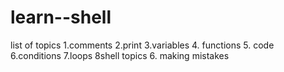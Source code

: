 # learn--shell
 list of topics 
 1.comments 
 2.print
3.variables
4. functions
5. code
6.conditions
7.loops
8shell topics
6. making mistakes
 